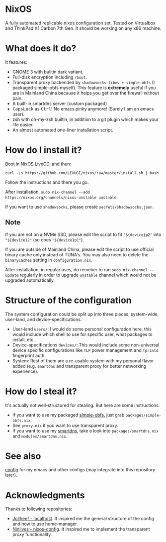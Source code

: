 # NixOS
A fully automated replicable nixos configuration set. Tested on Virtualbox and ThinkPad X1 Carbon 7th Gen. It should be working on any x86 machine.

# What does it do?
It features:
- GNOME 3 with builtin dark variant.
- Full-disk encryption including `/boot`.
- Transparent proxy backended by `shadowsocks-libev + simple-obfs` (I
  packaged simple-obfs myself). This feature is **extremely** useful if you are
  in Mainland China because it helps you get over the firewall without pain.
- A built-in smartdns server (custom packaged)
- <kbd>CapsLock</kbd> as <kbd>Ctrl</kbd>! No emacs pinky anymore! (Surely I am
  an emacs user).
- zsh with oh-my-zsh builtin, in addition to a git plugin which makes your life
  easier.
- An almost automated one-liner installation script.

# How do I install it?
Boot in NixOS LiveCD, and then:

``
curl -Ls https://github.com/LEXUGE/nixos/raw/master/install.sh | bash
``

Follow the instructions and there you go.

After installation, `sudo nix-channel --add https://nixos.org/channels/nixos-unstable unstable`.

If you want to use `shadowsocks`, please create `secrets/shadowsocks.json`.

## Note
If you are not on a NVMe SSD, please edit the script to fit `"${device}p2"` into `"${device}2"` (so does `"${device}p1"`).

If you are outside of Mainland China, please edit the script to use official binary cache only instead of TUNA's. You may also need to delete the `binaryCaches` setting in `configuration.nix`.

After installation, in regular uses, do remeber to run `sudo nix-channel --update` regularly in order to upgrade `unstable` channel which would not be upgraded automatically.

# Structure of the configuration
The system configuration could be split up into three pieces, system-wide, user-land, and device-specifications.
- User-land `users/`: I would do some personal configuration here, this would include which shell to use for specific user, what packages to install, etc.
- Device-specifications `devices/`: This would include some non-universal device specific configurations like `TLP` power management and `fprintd` fingerprint auth.
- System: Rest of them are a re-usable system with my personal flavor added (e.g. `smartdns` and transparent proxy for better networking experience).

# How do I steal it?
It's actually not well-structured for stealing. But here are some
instructions:
- If you want to use my packaged
  [simple-obfs](https://github.com/shadowsocks/simple-obfs), just grab
  `packages/simple-obfs.nix`.
- See `proxy.nix` if you want to use transparent proxy.
- If you want to use my [smartdns](https://github.com/pymumu/smartdns), take a look into `packages/smartdns.nix` and `modules/smartdns.nix`.

# See also
[config](https://github.com/LEXUGE/config) for my emacs and other configs (may
integrate into this repository later).

# Acknowledgments
Thanks to following repositories:
- [Jollheef - localhost](https://github.com/jollheef/localhost). It inspired me
the general structure of the config and how to use home-manager.
- [Ninlives - nixos-config](https://github.com/Ninlives/nixos-config). It
  inspired me to implement the transparent proxy functionality.
